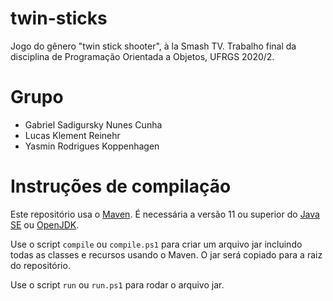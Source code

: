 # twin-sticks
Jogo do gênero "twin stick shooter", à la Smash TV. Trabalho final da disciplina de Programação Orientada a Objetos, UFRGS 2020/2.

# Grupo
* Gabriel Sadigursky Nunes Cunha
* Lucas Klement Reinehr
* Yasmin Rodrigues Koppenhagen

# Instruções de compilação
Este repositório usa o [Maven](https://maven.apache.org/). É necessária a versão 11 ou superior do [Java SE](https://www.oracle.com/java/technologies/javase-downloads.html) ou [OpenJDK](https://www.oracle.com/java/technologies/javase-downloads.html).

Use o script `compile` ou `compile.ps1` para criar um arquivo jar incluindo todas as classes e recursos usando o Maven. O jar será copiado para a raiz do repositório.

Use o script `run` ou `run.ps1` para rodar o arquivo jar.
